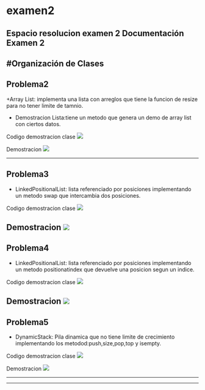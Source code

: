 # examen2
Espacio resolucion examen 2
Documentación Examen 2
-----------------------------



#Organización de Clases
----------------------
Problema2
----------------------
+Array List: implementa una lista con arreglos que tiene la funcion de resize para no tener limite de tamnio.
+ Demostracion Lista:tiene un metodo que genera un demo de array list con ciertos datos.

Codigo demostracion clase
![](https://image.ibb.co/jVAV6R/eclipse_workspace_examen2_master_examen2_mastersrcmainjavagteduurlexamen2problema2main_java_Eclipse.jpg)

Demostracion
![](https://preview.ibb.co/cAaK0m/eclipse_workspace_Eclipse.jpg)

----------------------
Problema3
---------------------
+ LinkedPositionalList: lista referenciado por posiciones implementando un metodo swap que intercambia dos posiciones.

Codigo demostracion clase
![](https://image.ibb.co/cOUe0m/swap.jpg)

Demostracion
![](https://image.ibb.co/gFtuY6/demostracionswap.jpg)
----------------------
Problema4
---------------------
+ LinkedPositionalList: lista referenciado por posiciones implementando un metodo positionatindex que devuelve una posicion segun un indice.

Codigo demostracion clase
![](https://image.ibb.co/e8ee0m/positionatindex.jpg)

Demostracion
![](https://image.ibb.co/jXUORR/positionatindexdemostracion.jpg)
----------------------
Problema5
---------------------
+ DynamicStack: Pila dinamica que no tiene limite de crecimiento implementando los metodod:push,size,pop,top y isempty.

Codigo demostracion clase
![](https://image.ibb.co/iXJHmR/stack.jpg)

Demostracion
![](https://image.ibb.co/hENMD6/stackdemostracion.jpg)

----------------------
----------------------




